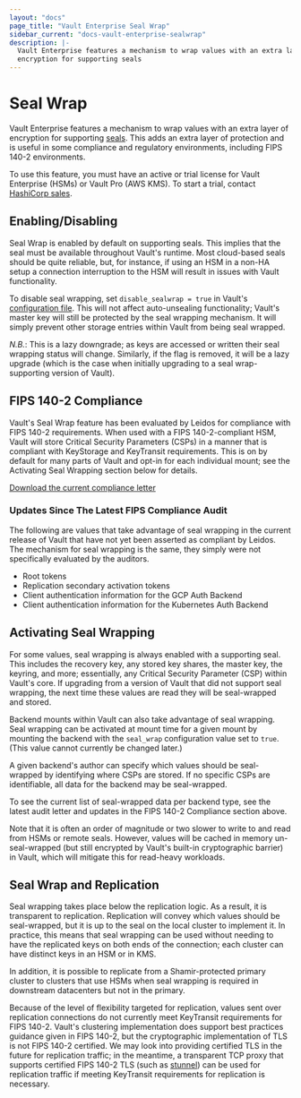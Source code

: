 ```yaml
---
layout: "docs"
page_title: "Vault Enterprise Seal Wrap"
sidebar_current: "docs-vault-enterprise-sealwrap"
description: |-
  Vault Enterprise features a mechanism to wrap values with an extra layer of
  encryption for supporting seals
---
```


# Seal Wrap

Vault Enterprise features a mechanism to wrap values with an extra layer of
encryption for supporting [seals](/docs/configuration/seal/index.html). This adds an
extra layer of protection and is useful in some compliance and regulatory
environments, including FIPS 140-2 environments.

To use this feature, you must have an active or trial license for Vault
Enterprise (HSMs) or Vault Pro (AWS KMS). To start a trial, contact [HashiCorp
sales](mailto:sales@hashicorp.com).

## Enabling/Disabling

Seal Wrap is enabled by default on supporting seals. This implies that the seal
must be available throughout Vault's runtime. Most cloud-based seals should be
quite reliable, but, for instance, if using an HSM in a non-HA setup a
connection interruption to the HSM will result in issues with Vault
functionality.

To disable seal wrapping, set `disable_sealwrap = true` in Vault's
[configuration file][configuration]. This will not affect auto-unsealing functionality; Vault's
master key will still be protected by the seal wrapping mechanism. It will
simply prevent other storage entries within Vault from being seal wrapped.

*N.B.*: This is a lazy downgrade; as keys are accessed or written their seal
wrapping status will change. Similarly, if the flag is removed, it will be a
lazy upgrade (which is the case when initially upgrading to a seal
wrap-supporting version of Vault).

## FIPS 140-2 Compliance

Vault's Seal Wrap feature has been evaluated by Leidos for compliance with
FIPS 140-2 requirements. When used with a FIPS 140-2-compliant HSM, Vault will
store Critical Security Parameters (CSPs) in a manner that is compliant with
KeyStorage and KeyTransit requirements. This is on by default for many parts of
Vault and opt-in for each individual mount; see the Activating Seal Wrapping
section below for details.

[Download the current compliance letter](/docs/enterprise/sealwrap/Vault_Compliance_Letter_signed.pdf)

### Updates Since The Latest FIPS Compliance Audit

The following are values that take advantage of seal wrapping in the current
release of Vault that have not yet been asserted as compliant by Leidos. The
mechanism for seal wrapping is the same, they simply were not specifically
evaluated by the auditors.

* Root tokens
* Replication secondary activation tokens
* Client authentication information for the GCP Auth Backend
* Client authentication information for the Kubernetes Auth Backend

## Activating Seal Wrapping

For some values, seal wrapping is always enabled with a supporting seal. This
includes the recovery key, any stored key shares, the master key, the keyring,
and more; essentially, any Critical Security Parameter (CSP) within Vault's
core. If upgrading from a version of Vault that did not support seal wrapping,
the next time these values are read they will be seal-wrapped and stored.

Backend mounts within Vault can also take advantage of seal wrapping. Seal
wrapping can be activated at mount time for a given mount by mounting the
backend with the `seal_wrap` configuration value set to `true`. (This value
cannot currently be changed later.)

A given backend's author can specify which values should be seal-wrapped by
identifying where CSPs are stored. If no specific CSPs are identifiable, all
data for the backend may be seal-wrapped.

To see the current list of seal-wrapped data per backend type, see the latest
audit letter and updates in the FIPS 140-2 Compliance section above.

Note that it is often an order of magnitude or two slower to write to and read
from HSMs or remote seals. However, values will be cached in memory
un-seal-wrapped (but still encrypted by Vault's built-in cryptographic barrier)
in Vault, which will mitigate this for read-heavy workloads.

## Seal Wrap and Replication

Seal wrapping takes place below the replication logic. As a result, it is
transparent to replication. Replication will convey which values should be
seal-wrapped, but it is up to the seal on the local cluster to implement it.
In practice, this means that seal wrapping can be used without needing to have
the replicated keys on both ends of the connection; each cluster can have
distinct keys in an HSM or in KMS.

In addition, it is possible to replicate from a Shamir-protected primary
cluster to clusters that use HSMs when seal wrapping is required in downstream
datacenters but not in the primary.

Because of the level of flexibility targeted for replication, values sent over
replication connections do not currently meet KeyTransit requirements for FIPS
140-2. Vault's clustering implementation does support best practices guidance
given in FIPS 140-2, but the cryptographic implementation of TLS is not FIPS
140-2 certified. We may look into providing certified TLS in the future for
replication traffic; in the meantime, a transparent TCP proxy that supports
certified FIPS 140-2 TLS (such as
[stunnel](https://www.stunnel.org/index.html)) can be used for replication
traffic if meeting KeyTransit requirements for replication is necessary.

[configuration]: /docs/configuration/index.html
